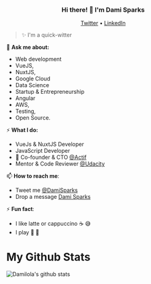 <h3 align="center">Hi there! 👋  I'm Dami Sparks</h3>
<p align="center">
  <a href="//twitter.com/DamiSparks">Twitter</a> • 
  <a href="//www.linkedin.com/in/damisparks">LinkedIn</a>
</p>

> ✨ I'm a quick-witter


💬 **Ask me about:** 
* Web development
* VueJS, 
* NuxtJS, 
* Google Cloud
* Data Science
* Startup & Entrepreneurship
* Angular 
* AWS, 
* Testing, 
* Open Source.


⚡️ **What I do:**
- VueJs & NuxtJS Developer 
- JavaScript Developer
- 🔭 Co-founder & CTO [@Actif](www.actif.online.com)
- Mentor & Code Reviewer [@Udacity](https://www.udacity.com/)

📫 **How to reach me**:

- Tweet me [@DamiSparks](https://twitter.com/DamiSparks) 
- Drop a message [Dami Sparks](https://www.linkedin.com/in/damisparks)

⚡ **Fun fact**:

- I like latte or cappuccino ☕️ 😅
- I play 🎸 🥁 


# My Github Stats

![Damilola's github stats](https://github-readme-stats.vercel.app/api?username=damisparks&show_icons=true&theme=dark)
<!--
**damisparks/damisparks** is a ✨ _special_ ✨ repository because its `README.md` (this file) appears on your GitHub profile.

Here are some ideas to get you started:

- 🌱 I’m currently learning ...
- 👯 I’m looking to collaborate on ...
- 🤔 I’m looking for help with ...
- 💬 Ask me about ...
- 📫 How to reach me: ...
- 😄 Pronouns: ...
- ⚡ Fun fact: ...
-->

